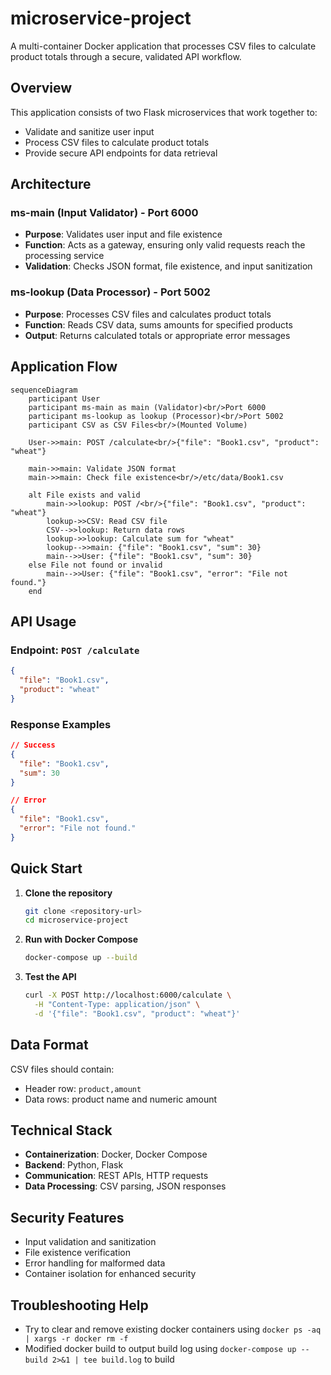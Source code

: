# microservice-project

A multi-container Docker application that processes CSV files to calculate product totals through a secure, validated API workflow.

## Overview

This application consists of two Flask microservices that work together to:
- Validate and sanitize user input
- Process CSV files to calculate product totals
- Provide secure API endpoints for data retrieval

## Architecture

### ms-main (Input Validator) - Port 6000
- **Purpose**: Validates user input and file existence
- **Function**: Acts as a gateway, ensuring only valid requests reach the processing service
- **Validation**: Checks JSON format, file existence, and input sanitization

### ms-lookup (Data Processor) - Port 5002
- **Purpose**: Processes CSV files and calculates product totals
- **Function**: Reads CSV data, sums amounts for specified products
- **Output**: Returns calculated totals or appropriate error messages

## Application Flow

```
sequenceDiagram
    participant User
    participant ms-main as main (Validator)<br/>Port 6000
    participant ms-lookup as lookup (Processor)<br/>Port 5002
    participant CSV as CSV Files<br/>(Mounted Volume)

    User->>main: POST /calculate<br/>{"file": "Book1.csv", "product": "wheat"}
    
    main->>main: Validate JSON format
    main->>main: Check file existence<br/>/etc/data/Book1.csv
    
    alt File exists and valid
        main->>lookup: POST /<br/>{"file": "Book1.csv", "product": "wheat"}
        lookup->>CSV: Read CSV file
        CSV-->>lookup: Return data rows
        lookup->>lookup: Calculate sum for "wheat"
        lookup-->>main: {"file": "Book1.csv", "sum": 30}
        main-->>User: {"file": "Book1.csv", "sum": 30}
    else File not found or invalid
        main-->>User: {"file": "Book1.csv", "error": "File not found."}
    end
```

## API Usage

### Endpoint: `POST /calculate`
```json
{
  "file": "Book1.csv",
  "product": "wheat"
}
```

### Response Examples
```json
// Success
{
  "file": "Book1.csv",
  "sum": 30
}

// Error
{
  "file": "Book1.csv",
  "error": "File not found."
}
```

## Quick Start

1. **Clone the repository**
   ```bash
   git clone <repository-url>
   cd microservice-project
   ```

2. **Run with Docker Compose**
   ```bash
   docker-compose up --build
   ```

3. **Test the API**
   ```bash
   curl -X POST http://localhost:6000/calculate \
     -H "Content-Type: application/json" \
     -d '{"file": "Book1.csv", "product": "wheat"}'
   ```

## Data Format

CSV files should contain:
- Header row: `product,amount`
- Data rows: product name and numeric amount

## Technical Stack

- **Containerization**: Docker, Docker Compose
- **Backend**: Python, Flask
- **Communication**: REST APIs, HTTP requests
- **Data Processing**: CSV parsing, JSON responses

## Security Features

- Input validation and sanitization
- File existence verification
- Error handling for malformed data
- Container isolation for enhanced security

## Troubleshooting Help

- Try to clear and remove existing docker containers using `docker ps -aq | xargs -r docker rm -f`
- Modified docker build to output build log using `docker-compose up --build 2>&1 | tee build.log` to build
